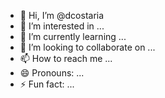 - 👋 Hi, I’m @dcostaria
- 👀 I’m interested in ...
- 🌱 I’m currently learning ...
- 💞️ I’m looking to collaborate on ...
- 📫 How to reach me ...
- 😄 Pronouns: ...
- ⚡ Fun fact: ...

<!---
dcostaria/dcostaria is a ✨ special ✨ repository because its `README.md` (this file) appears on your GitHub profile.
You can click the Preview link to take a look at your changes.
--->
